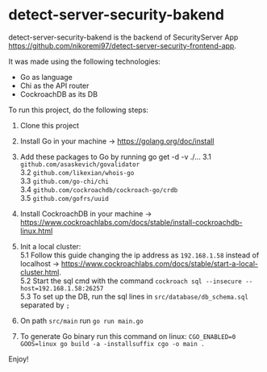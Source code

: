 # detect-server-security-bakend

detect-server-security-bakend is the backend of SecurityServer App https://github.com/nikoremi97/detect-server-security-frontend-app.

It was made using the following technologies:
- Go as language
- Chi as the API router
- CockroachDB as its DB

To run this project, do the following steps:

1. Clone this project

2. Install Go in your machine -> https://golang.org/doc/install

3. Add these packages to Go by running go get -d -v ./...
3.1 `github.com/asaskevich/govalidator`  
3.2 `github.com/likexian/whois-go`  
3.3 `github.com/go-chi/chi`  
3.4 `github.com/cockroachdb/cockroach-go/crdb`  
3.5	`github.com/gofrs/uuid`  

4. Install CockroachDB in your machine -> https://www.cockroachlabs.com/docs/stable/install-cockroachdb-linux.html

5. Init a local cluster:  
5.1  Follow this guide changing the ip address as `192.168.1.58` instead of localhost -> https://www.cockroachlabs.com/docs/stable/start-a-local-cluster.html.  
5.2 Start the sql cmd with the command `cockroach sql --insecure --host=192.168.1.58:26257`  
5.3 To set up the DB, run the sql lines in `src/database/db_schema.sql` separated by `;`  

6. On path `src/main` run `go run main.go`

7. To generate Go binary run this command on linux:
    `CGO_ENABLED=0 GOOS=linux go build -a -installsuffix cgo -o main .`

Enjoy!
